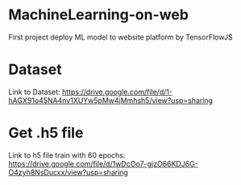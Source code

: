 # MachineLearning-on-web
First project deploy ML model to website platform by TensorFlowJS

# Dataset
Link to Dataset: https://drive.google.com/file/d/1-hAGX91o45NA4nv1XUYw5pMw4jMmhsh5/view?usp=sharing

# Get .h5 file
Link to h5 file train with 60 epochs: https://drive.google.com/file/d/1wDcOo7-gjzO66KDJ6G-O4zyh8NsDucxx/view?usp=sharing
